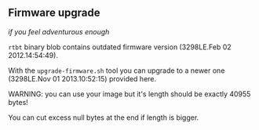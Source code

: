 
## Firmware upgrade ##

_if you feel adventurous enough_

`rtbt` binary blob contains outdated firmware version
 (3298LE.Feb 02 2012.14:54:49).

With the `upgrade-firmware.sh` tool you can upgrade to a newer one
 (3298LE.Nov 01 2013.10:52:15) provided here.

WARNING: you can use your image but it's length should be exactly 40955 bytes!

You can cut excess null bytes at the end if length is bigger.
